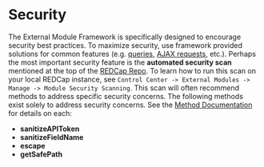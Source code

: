 # Security

The External Module Framework is specifically designed to encourage security best practices.  To maximize security, use framework provided solutions for common features (e.g. [queries](methods/querying.md), [AJAX requests](ajax.md), etc.).  Perhaps the most important security feature is the **automated security scan** mentioned at the top of the [REDCap Repo](https://redcap.vumc.org/consortium/modules/).  To learn how to run this scan on your local REDCap instance, see `Control Center -> External Modules -> Manage -> Module Security Scanning`.  This scan will often recommend methods to address specific security concerns.  The following methods exist solely to address security concerns.  See the [Method Documentation](methods/README.md) for details on each:
<b>
- sanitizeAPIToken
- sanitizeFieldName
- escape
- getSafePath
</b>
